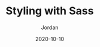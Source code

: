 ---
layout:     default
title:      Styling with Sass
date:       2020-10-10
category:   Posts Coding
author:     Jordan 
permalink:  bamboo-horseshoe
---